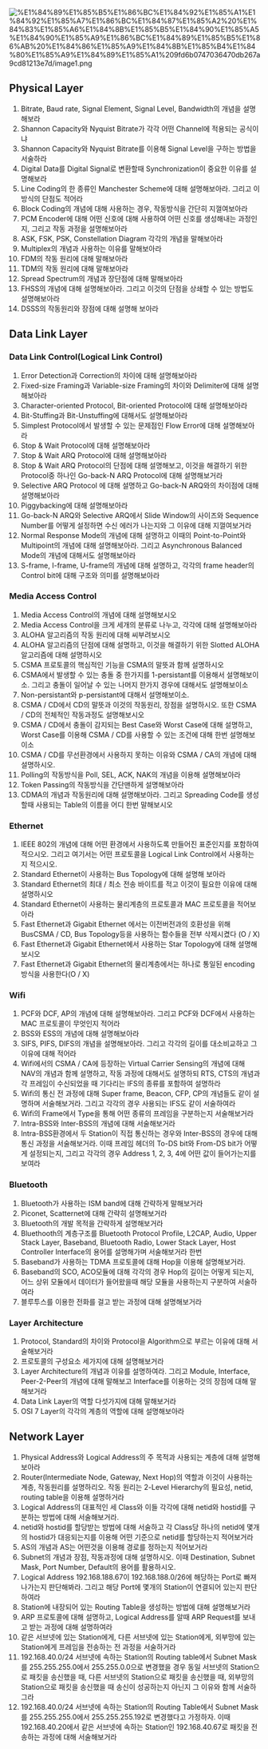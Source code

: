 ![%E1%84%89%E1%85%B5%E1%86%BC%E1%84%92%E1%85%A1%E1%84%92%E1%85%A7%E1%86%BC%E1%84%87%E1%85%A2%20%E1%84%83%E1%85%A6%E1%84%8B%E1%85%B5%E1%84%90%E1%85%A5%E1%84%90%E1%85%A9%E1%86%BC%E1%84%89%E1%85%B5%E1%86%AB%20%E1%84%86%E1%85%A9%E1%84%8B%E1%85%B4%E1%84%80%E1%85%A9%E1%84%89%E1%85%A1%209fd6b0747036470db267a9cd81213e7d/image1.png](botanicals/network/originals/datacommunication.spring.2021.cse.cnu.ac.kr/images/extra_9fd6b0747036470db267a9cd81213e7d/image1.png)

## Physical Layer

1. Bitrate, Baud rate, Signal Element, Signal Level, Bandwidth의 개념을 설명해보라
2. Shannon Capacity와 Nyquist Bitrate가 각각 어떤 Channel에 적용되는 공식이냐
3. Shannon Capacity와 Nyquist Bitrate를 이용해 Signal Level을 구하는 방법을 서술하라
4. Digital Data를 Digital Signal로 변환할때 Synchronization이 중요한 이유를 설명해보라
5. Line Coding의 한 종류인 Manchester Scheme에 대해 설명해보아라. 그리고 이 방식의 단점도 적어라
6. Block Coding의 개념에 대해 사용하는 경우, 작동방식을 간단히 지껄여보아라
7. PCM Encoder에 대해 어떤 신호에 대해 사용하여 어떤 신호를 생성해내는 과정인지, 그리고 작동 과정을 설명해보아라
8. ASK, FSK, PSK, Constellation Diagram 각각의 개념을 말해보아라
9. Multiplex의 개념과 사용하는 이유를 말해보아라
10. FDM의 작동 원리에 대해 말해보아라
11. TDM의 작동 원리에 대해 말해보아라
12. Spread Spectrum의 개념과 장단점에 대해 말해보아라
13. FHSS의 개념에 대해 설명해보아라. 그리고 이것의 단점을 상쇄할 수 있는 방법도 설명해보아라
14. DSSS의 작동원리와 장점에 대해 설명해 보아라

## Data Link Layer

### Data Link Control(Logical Link Control)

1. Error Detection과 Correction의 차이에 대해 설명해보아라
2. Fixed-size Framing과 Variable-size Framing의 차이와 Delimiter에 대해 설명해보아라
3. Character-oriented Protocol, Bit-oriented Protocol에 대해 설명해보아라
4. Bit-Stuffing과 Bit-Unstuffing에 대해서도 설명해보아라
5. Simplest Protocol에서 발생할 수 있는 문제점인 Flow Error에 대해 설명해보아라
6. Stop & Wait Protocol에 대해 설명해보아라
7. Stop & Wait ARQ Protocol에 대해 설명해보아라
8. Stop & Wait ARQ Protocol의 단점에 대해 설명해보고, 이것을 해결하기 위한 Protocol중 하나인 Go-back-N ARQ Protocol에 대해 설명해보거라
9. Selective ARQ Protocol 에 대해 설명하고 Go-back-N ARQ와의 차이점에 대해 설명해보아라
10. Piggybacking에 대해 설명해보아라
11. Go-back-N ARQ와 Selective ARQ에서 Slide Window의 사이즈와 Sequence Number를 어떻게 설정하면 수신 에러가 나는지와 그 이유에 대해 지껄여보거라
12. Normal Response Mode의 개념에 대해 설명하고 이때의 Point-to-Point와 Multipoint의 개념에 대해 설명해보아라. 그리고 Asynchronous Balanced Mode의 개념에 대해서도 설명해보아라
13. S-frame, I-frame, U-frame의 개념에 대해 설명하고, 각각의 frame header의 Control bit에 대해 구조와 의미를 설명해보아라

### Media Access Control

1. Media Access Control의 개념에 대해 설명해보시오
2. Media Access Control을 크게 세개의 분류로 나누고, 각각에 대해 설명해보아라
3. ALOHA 알고리즘의 작동 원리에 대해 씨부려보시오
4. ALOHA 알고리즘의 단점에 대해 설명하고, 이것을 해결하기 위한 Slotted ALOHA 알고리즘에 대해 설명하시오
5. CSMA 프로토콜의 핵심적인 기능을 CSMA의 말뜻과 함께 설명하시오
6. CSMA에서 발생할 수 있는 충돌 중 한가지를 1-persistant를 이용해서 설명해보이소. 그리고 충돌이 일어날 수 있는 나머지 한가지 경우에 대해서도 설명해보이소
7. Non-persistant와 p-persistant에 대해서 설명해보이소.
8. CSMA / CD에서 CD의 말뜻과 이것의 작동원리, 장점을 설명하시오. 또한 CSMA / CD의 전체적인 작동과정도 설명해보시오
9. CSMA / CD에서 충돌이 감지되는 Best Case와 Worst Case에 대해 설명하고, Worst Case를 이용해 CSMA / CD를 사용할 수 있는 조건에 대해 한번 설명해보이소
10. CSMA / CD를 무선환경에서 사용하지 못하는 이유와 CSMA / CA의 개념에 대해 설명하시오.
11. Polling의 작동방식을 Poll, SEL, ACK, NAK의 개념을 이용해 설명해보아라
12. Token Passing의 작동방식을 간단맨하게 설명해보아라
13. CDMA의 개념과 작동원리에 대해 설명해보아라. 그리고 Spreading Code를 생성할때 사용되는 Table의 이름을 어디 한번 말해보시오

### Ethernet

1. IEEE 802의 개념에 대해 어떤 환경에서 사용하도록 만들어진 표준인지를 포함하여 적으시오. 그리고 여기서는 어떤 프로토콜을 Logical Link Control에서 사용하는지 적으시오.
2. Standard Ethernet이 사용하는 Bus Topology에 대해 설명해 보아라
3. Standard Ethernet의 최대 / 최소 전송 바이트를 적고 이것이 필요한 이유에 대해 설명하시오
4. Standard Ethernet이 사용하는 물리계층의 프로토콜과 MAC 프로토콜을 적어보아라
5. Fast Ethernet과 Gigabit Ethernet 에서는 이전버전과의 호환성을 위해 BusCSMA / CD, Bus Topology등을 사용하는 함수들을 전부 삭제시켰다 (O / X)
6. Fast Ethernet과 Gigabit Ethernet에서 사용하는 Star Topology에 대해 설명해보시오
7. Fast Ethernet과 Gigabit Ethernet의 물리계층에서는 하나로 통일된 encoding방식을 사용한다(O / X)

### Wifi

1. PCF와 DCF, AP의 개념에 대해 설명해보아라. 그리고 PCF와 DCF에서 사용하는 MAC 프로토콜이 무엇인지 적어라
2. BSS와 ESS의 개념에 대해 설명해보아라
3. SIFS, PIFS, DIFS의 개념을 설명해보아라. 그리고 각각의 길이를 대소비교하고 그 이유에 대해 적어라
4. Wifi에서의 CSMA / CA에 등장하는 Virtual Carrier Sensing의 개념에 대해 NAV의 개념과 함께 설명하고, 작동 과정에 대해서도 설명하되 RTS, CTS의 개념과 각 프레임이 수신되었을 때 기다리는 IFS의 종류를 포함하여 설명하라
5. Wifi의 통신 전 과정에 대해 Super frame, Beacon, CFP, CP의 개념들도 같이 설명하며 서술해보거라. 그리고 각각의 경우 사용되는 IFS도 같이 서술하여라
6. Wifi의 Frame에서 Type을 통해 어떤 종류의 프레임을 구분하는지 서술해보거라
7. Intra-BSS와 Inter-BSS의 개념에 대해 서술해보거라
8. Intra-BSS환경에서 두 Station이 직접 통신하는 경우와 Inter-BSS의 경우에 대해 통신 과정을 서술해보거라. 이때 프레임 헤더의 To-DS bit와 From-DS bit가 어떻게 설정되는지, 그리고 각각의 경우 Address 1, 2, 3, 4에 어떤 값이 들어가는지를 보여라

### Bluetooth

1. Bluetooth가 사용하는 ISM band에 대해 간략하게 말해보거라
2. Piconet, Scatternet에 대해 간략히 설명해보거라
3. Bluetooth의 개발 목적을 간략하게 설명해보거라
4. Bluethooth의 계층구조를 Bluetooth Protocol Profile, L2CAP, Audio, Upper Stack Layer, Baseband, Bluetooth Radio, Lower Stack Layer, Host Controller Interface의 용어를 설명해가며 서술해보거라 한번
5. Baseband가 사용하는 TDMA 프로토콜에 대해 Hop을 이용해 설명해보거라.
6. Baseband의 SCO, ACO모듈에 대해 각각의 경우 Hop의 길이는 어떻게 되는지, 어느 상위 모듈에서 데이터가 들어왔을때 해당 모듈을 사용하는지 구분하여 서술하여라
7. 블루투스를 이용한 전화를 걸고 받는 과정에 대해 설명해보거라

### Layer Architecture

1. Protocol, Standard의 차이와 Protocol을 Algorithm으로 부르는 이유에 대해 서술해보거라
2. 프로토콜의 구성요소 세가지에 대해 설명해보거라
3. Layer Architecture의 개념과 이유를 설명하여라. 그리고 Module, Interface, Peer-2-Peer의 개념에 대해 말해보고 Interface를 이용하는 것의 장점에 대해 말해보거라
4. Data Link Layer의 역할 다섯가지에 대해 말해보거라
5. OSI 7 Layer의 각각의 계층의 역할에 대해 설명해보아라

## Network Layer

1. Physical Address와 Logical Address의 주 목적과 사용되는 계층에 대해 설명해보아라
2. Router(Intermediate Node, Gateway, Next Hop)의 역할과 이것이 사용하는 계층, 작동원리를 설명하리오. 작동 원리는 2-Level Hierarchy의 필요성, netid, routing table을 이용해 설명하거라
3. Logical Address의 대표적인 세 Class와 이들 각각에 대해 netid와 hostid를 구분하는 방법에 대해 서술해보거라.
4. netid와 hostid를 할당받는 방법에 대해 서술하고 각 Class당 하나의 netid에 몇개의 hostid가 대응되는지를 이용해 어떤 기준으로 netid를 할당하는지 적어보거라
5. AS의 개념과 AS는 어떤것을 이용해 경로를 정하는지 적어보거라
6. Subnet의 개념과 장점, 작동과정에 대해 설명하시오. 이때 Destination, Subnet Mask, Port Number, Default의 용어를 활용하시오.
7. Logical Address 192.168.188.67이 192.168.188.0/26에 해당하는 Port로 빠져나가는지 판단해봐라. 그리고 해당 Port에 몇개의 Station이 연결되어 있는지 판단하여라
8. Station에 내장되어 있는 Routing Table을 생성하는 방법에 대해 설명해보거라
9. ARP 프로토콜에 대해 설명하고, Logical Address를 알때 ARP Request를 보내고 받는 과정에 대해 설명하여라
10. 같은 서브넷에 있는 Station에게, 다른 서브넷에 있는 Station에게, 외부망에 있는 Station에게 프레임을 전송하는 전 과정을 서술하거라
11. 192.168.40.0/24 서브넷에 속하는 Station의 Routing table에서 Subnet Mask를 255.255.255.0에서 255.255.0.0으로 변경했을 경우 동일 서브넷의 Station으로 패킷을 송신했을 때, 다른 서브넷의 Station으로 패킷을 송신했을 때, 외부망의 Station으로 패킷을 송신했을 때 송신이 성공하는지 아닌지 그 이유와 함께 서술하그라
12. 192.168.40.0/24 서브넷에 속하는 Station의 Routing Table에서 Subnet Mask를 255.255.255.0에서 255.255.255.192로 변경했다고 가정하자. 이때 192.168.40.20에서 같은 서브넷에 속하는 Station인 192.168.40.67로 패킷을 전송하는 과정에 대해 서술해보거라